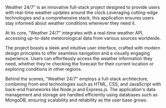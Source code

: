 Weather 24/7" is an innovative full-stack project designed to provide users with real-time weather updates around the clock.Leveraging cutting-edge technologies and a comprehensive stack, this application ensures users stay informed about weather conditions whenever they need it.

At its core, "Weather 24/7" integrates with a real-time weather API, accessing up-to-date meteorological data from various sources worldwide.

The project boasts a sleek and intuitive user interface, crafted with modern design principles to offer seamless navigation and a visually engaging experience. Users can effortlessly access the weather information they need, whether they're checking the forecast for their current location or exploring conditions in other regions.

Behind the scenes, "Weather 24/7" employs a full-stack architecture, combining front-end technologies such as HTML, CSS, and JavaScript with back-end frameworks like Node.js and Express.js. The application's data management and storage are handled efficiently using databases such as MongoDB, ensuring scalability and reliability as the user base grows.
